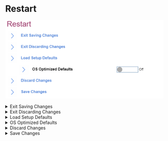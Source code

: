 # Restart #
![](./img/restart.png)

<details><summary>Exit Saving Changes</summary>
Exit Setup and save your changes.<br>
The option requires additional confirmation.

| WMI Setting name | Values |
|:---|:---|
| Not applicable via WMI. |  |
</details>


<details><summary>Exit Discarding Changes</summary>
Exit Setup without saving changes. The following changes WILL NOT be discarded and must be reset within ThinkPad Setup:

1.	Date & Time
2.	Supervisor Password
3.	Power-on password
4.	Hard disk password

The option requires additional confirmation.

| WMI Setting name | Values |
|:---|:---|
| Not applicable via WMI. |  |
</details>


<details><summary>Load Setup Defaults</summary>
Load default values for all Setup items. The following changes WILL NO be discarded and must be reset within ThinkPad Setup:

1.	Security
2.	Date & Time

| WMI Setting name | Values |
|:---|:---|
|  |  |
</details>


<details><summary>OS Optimized Defaults</summary>
One of 2 possible states:

1.	**Off** - OS Optimized Defaults are disabled. Default.
Note. When switching from ‘Enabled’ state the option will require additional confirmation.
2.	On – the default value of settings below are changed accordingly. Select ‘On’ to meet Microsoft (R) Windows 10 (R) Certification Requirement. 

Affected settings are:

1.	Secure Boot
2.	Secure RollBack Prevention
3.	Virtualization features


| WMI Setting name | Values |
|:---|:---|
| Not applicable via WMI. |  |
</details>


<details><summary>Discard Changes</summary>
Load previous values for most Setup items. The following changes WILL NOT be discarded and must be reset within ThinkPad Setup:

1.	Date & Time
2.	Supervisor password
3.	Power-on password
4.	Hard disk password

The option requires additional confirmation.

| WMI Setting name | Values |
|:---|:---|
| Not applicable via WMI. |  |
</details>

<details><summary>Save Changes</summary>
Save Setup data.

| WMI Setting name | Values |
|:---|:---|
|  |  |
</details>